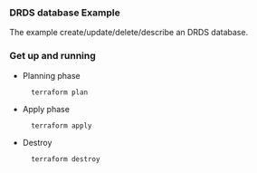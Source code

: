 ### DRDS database Example

The example create/update/delete/describe an DRDS database.

### Get up and running

* Planning phase

		terraform plan

* Apply phase

		terraform apply

* Destroy 

		terraform destroy
